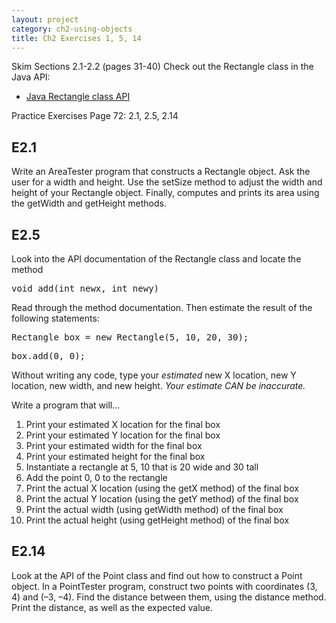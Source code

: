 ```yaml
---
layout: project
category: ch2-using-objects
title: Ch2 Exercises 1, 5, 14
---
```

Skim Sections 2.1-2.2 (pages 31-40)
Check out the Rectangle class in the Java API:
  - [Java Rectangle class API](https://docs.oracle.com/javase/7/docs/api/index.html?java/awt/Rectangle.html)

Practice Exercises Page 72: 2.1, 2.5, 2.14

## E2.1

Write an AreaTester program that constructs a Rectangle object.
Ask the user for a width and height.
Use the setSize method to adjust the width and height of your Rectangle object.
Finally, computes and prints its area using the getWidth and getHeight methods.

## E2.5

Look into the API documentation of the Rectangle class and locate the method
<pre>
void add(int newx, int newy)
</pre>
Read through the method documentation. Then estimate the result of the following statements:
<pre>
Rectangle box = new Rectangle(5, 10, 20, 30);
</pre>
<pre>
box.add(0, 0);
</pre>
Without writing any code, type your *estimated* new X location, new Y location, new width, and new height. *Your estimate CAN be inaccurate.*

Write a program that will...

  1.  Print your estimated X location for the final box
  1.  Print your estimated Y location for the final box
  1.  Print your estimated width for the final box
  1.  Print your estimated height for the final box
  1.  Instantiate a rectangle at 5, 10 that is 20 wide and 30 tall
  1.  Add the point 0, 0 to the rectangle
  1.  Print the actual X location (using the getX method) of the final box
  1.  Print the actual Y location (using the getY method) of the final box
  1.  Print the actual width (using getWidth method) of the final box
  1.  Print the actual height (using getHeight method) of the final box

## E2.14

Look at the API of the Point class and find out how to construct a Point object. In a PointTester program, construct two points with coordinates (3, 4) and (–3, –4). Find the distance between them, using the distance method. Print the distance, as well as the expected value.

